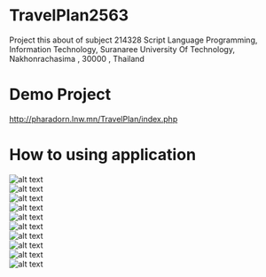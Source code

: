 # TravelPlan2563
Project this about of subject 214328 Script Language Programming, Information Technology, Suranaree University Of Technology, Nakhonrachasima , 30000 , Thailand

# Demo Project
http://pharadorn.lnw.mn/TravelPlan/index.php

# How to using application
![alt text](http://pharadorn.lnw.mn/Git/TravelPlanWeb/1.JPG)<br/>
![alt text](http://pharadorn.lnw.mn/Git/TravelPlanWeb/2.JPG)<br/>
![alt text](http://pharadorn.lnw.mn/Git/TravelPlanWeb/3.JPG)<br/>
![alt text](http://pharadorn.lnw.mn/Git/TravelPlanWeb/4.JPG)<br/>
![alt text](http://pharadorn.lnw.mn/Git/TravelPlanWeb/5.JPG)<br/>
![alt text](http://pharadorn.lnw.mn/Git/TravelPlanWeb/6.JPG)<br/>
![alt text](http://pharadorn.lnw.mn/Git/TravelPlanWeb/7.JPG)<br/>
![alt text](http://pharadorn.lnw.mn/Git/TravelPlanWeb/8.JPG)<br/>
![alt text](http://pharadorn.lnw.mn/Git/TravelPlanWeb/9.JPG)<br/>
![alt text](http://pharadorn.lnw.mn/Git/TravelPlanWeb/10.JPG)<br/>
